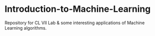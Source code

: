 # Introduction-to-Machine-Learning

Repository for CL VII Lab & some interesting applications of Machine Learning algorithms.
